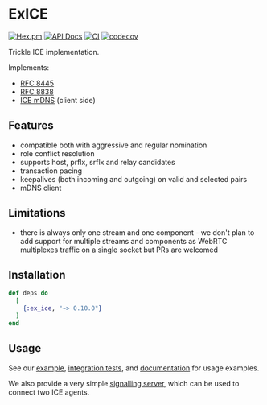 # ExICE

[![Hex.pm](https://img.shields.io/hexpm/v/ex_ice.svg)](https://hex.pm/packages/ex_ice)
[![API Docs](https://img.shields.io/badge/api-docs-yellow.svg?style=flat)](https://hexdocs.pm/ex_ice)
[![CI](https://img.shields.io/github/actions/workflow/status/elixir-webrtc/ex_ice/ci.yml?logo=github&label=CI)](https://github.com/elixir-webrtc/ex_ice/actions/workflows/ci.yml)
[![codecov](https://codecov.io/gh/elixir-webrtc/ex_ice/graph/badge.svg?token=E98NHC8B00)](https://codecov.io/gh/elixir-webrtc/ex_ice)

Trickle ICE implementation.

Implements:
* [RFC 8445](https://datatracker.ietf.org/doc/html/rfc8445)
* [RFC 8838](https://datatracker.ietf.org/doc/html/rfc8838)
* [ICE mDNS](https://datatracker.ietf.org/doc/html/draft-ietf-rtcweb-mdns-ice-candidates) (client side)

## Features
* compatible both with aggressive and regular nomination
* role conflict resolution
* supports host, prflx, srflx and relay candidates
* transaction pacing
* keepalives (both incoming and outgoing) on valid and selected pairs
* mDNS client

## Limitations
* there is always only one stream and one component -
we don't plan to add support for multiple streams and components
as WebRTC multiplexes traffic on a single socket but PRs are welcomed

## Installation

```elixir
def deps do
  [
    {:ex_ice, "~> 0.10.0"}
  ]
end
```

## Usage

See our [example](https://github.com/elixir-webrtc/ex_ice/tree/master/example), 
[integration tests](https://github.com/elixir-webrtc/ex_ice/blob/master/test/integration/p2p_test.exs),
and [documentation](https://hexdocs.pm/ex_ice/readme.html) for usage examples.

We also provide a very simple [signalling server](https://github.com/elixir-webrtc/ex_ice/tree/master/signalling_server), which can be used
to connect two ICE agents.


